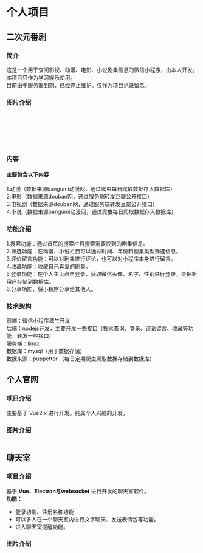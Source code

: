 # 个人项目
## 二次元番剧
### 简介

这是一个用于查阅影视、动漫、电影、小说剧集信息的微信小程序，由本人开发。<br/>
本项目只作为学习娱乐使用。<br/>
目前由于服务器到期，已经停止维护。仅作为项目记录留念。
### 图片介绍

<img :_src="$withBase('/projects/miniProgram/home1.jpg')" :src="$withBase('/loading.jpg')" width="49%" />
<img :_src="$withBase('/projects/miniProgram/home2.jpg')" :src="$withBase('/loading.jpg')" width="49%" />
<img :_src="$withBase('/projects/miniProgram/home3.jpg')" :src="$withBase('/loading.jpg')" width="49%" />
<img :_src="$withBase('/projects/miniProgram/anime1.jpg')" :src="$withBase('/loading.jpg')" width="49%" />
<img :_src="$withBase('/projects/miniProgram/movie1.jpg')" :src="$withBase('/loading.jpg')" width="49%" />
<img :_src="$withBase('/projects/miniProgram/tv1.jpg')" :src="$withBase('/loading.jpg')" width="49%" />
<img :_src="$withBase('/projects/miniProgram/novel1.jpg')" :src="$withBase('/loading.jpg')" width="49%" />
<img :_src="$withBase('/projects/miniProgram/novel2.jpg')" :src="$withBase('/loading.jpg')" width="49%" />
<img :_src="$withBase('/projects/miniProgram/detail1.jpg')" :src="$withBase('/loading.jpg')" width="49%" />
<img :_src="$withBase('/projects/miniProgram/myself.png')" :src="$withBase('/loading.jpg')" width="49%" />

### 内容
#### 主要包含以下内容
1.动漫（数据来源bangumi动漫网，通过爬虫每日爬取数据存入数据库）<br/>
2.电影（数据来源douban网，通过服务端转发豆瓣公开接口）<br/>
3.电视剧（数据来源douban网，通过服务端转发豆瓣公开接口）<br/>
4.小说（数据来源bangumi动漫网，通过爬虫每日爬取数据存入数据库）<br/>

### 功能介绍
1.搜索功能：通过首页的搜索栏目搜索需要找到的剧集信息。<br/>
2.筛选功能：在动漫、小说栏目可以通过时间、年份和剧集类型筛选信息。<br/>
3.评价留言功能：可以对剧集进行评论，也可以对小程序本身进行留言。<br/>
4.收藏功能：收藏自己喜爱的剧集。<br/>
5.登录功能：在个人主页点击登录，获取微信头像、名字、性别进行登录，会把新用户存储到数据库。<br/>
6.分享功能，将小程序分享给其他人。<br/>

### 技术架构
前端：微信小程序源生开发<br/>
后端：nodejs开发，主要开发一些接口（搜索查询、登录、评论留言、收藏等功能，转发一些接口）<br/>
服务端：linux<br/>
数据库：mysql（用于数据存储）<br/>
数据来源：puppetter （每日定期爬虫爬取数据存储到数据库）<br/>

## 个人官网
### 项目介绍
主要基于 Vue2.x 进行开发。纯属个人兴趣的开发。<br/>

### 图片介绍
<img :_src="$withBase('/projects/home/home1.jpg')" :src="$withBase('/loading.jpg')" width="100%" />
<img :_src="$withBase('/projects/home/home1.5.jpg')" :src="$withBase('/loading.jpg')" width="100%" />
<img :_src="$withBase('/projects/home/home2.jpg')" :src="$withBase('/loading.jpg')" width="100%" />
<img :_src="$withBase('/projects/home/discover.jpg')" :src="$withBase('/loading.jpg')" width="100%" />
<img :_src="$withBase('/projects/home/discover2.jpg')" :src="$withBase('/loading.jpg')" width="100%" />
<img :_src="$withBase('/projects/home/game.jpg')" :src="$withBase('/loading.jpg')" width="100%" />

## 聊天室
### 项目介绍
基于 **Vue、Electron与websocket** 进行开发的聊天室软件。<br/>
**功能：**
* 登录功能、注册名称功能
* 可以多人在一个聊天室内进行文字聊天、发送表情包等功能。
* 进入聊天室提醒功能。

### 图片介绍
<img :_src="$withBase('/projects/chat/denglu.jpg')" :src="$withBase('/loading.jpg')" width="100%" />
<img :_src="$withBase('/projects/chat/chat1.jpg')" :src="$withBase('/loading.jpg')" width="100%" />
<img :_src="$withBase('/projects/chat/chat2.jpg')" :src="$withBase('/loading.jpg')" width="100%" />


